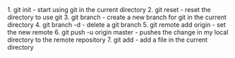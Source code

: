 <html>
	<body>
		1. git init - start using git in the current directory
		2. git reset - reset the directory to use git
		3. git branch <branch name> - create a new branch for git in the current directory
		4. git branch -d <branch name> - delete a git branch
		5. git remote add origin <remote repository URL> - set the new remote
		6. git push -u origin master - pushes the change in my local directory to the remote repository
		7. git add <filename> - add a file in the current directory
</body>
</html>
